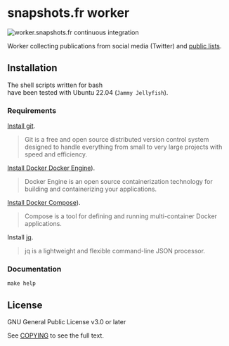 # snapshots.fr worker

![worker.snapshots.fr continuous integration](https://github.com/thierrymarianne/snapshots.fr/actions/workflows/continuous-integration.yml/badge.svg)

Worker collecting publications from social media (Twitter) and [public lists](https://help.twitter.com/en/using-twitter/twitter-lists).

## Installation

The shell scripts written for bash   
have been tested with Ubuntu 22.04 (`Jammy Jellyfish`).

### Requirements

[Install git](https://git-scm.com/downloads).
> Git is a free and open source distributed version control system designed 
> to handle everything from small to very large projects with speed and efficiency.

[Install Docker Docker Engine](https://docs.docker.com/engine/install/)).
> Docker Engine is an open source containerization technology for building and containerizing your applications.

[Install Docker Compose](https://docs.docker.com/compose/install/)).
> Compose is a tool for defining and running multi-container Docker applications.

Install [jq](https://stedolan.github.io/jq/download/).
> jq is a lightweight and flexible command-line JSON processor.

### Documentation

```
make help
```

## License

GNU General Public License v3.0 or later

See [COPYING](./COPYING) to see the full text.
